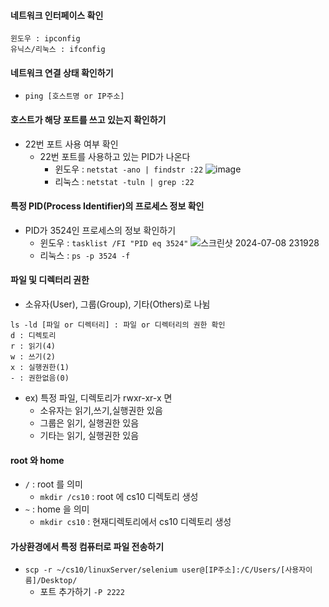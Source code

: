 #### **네트워크 인터페이스 확인**
```angular2html
윈도우 : ipconfig
유닉스/리눅스 : ifconfig
```

#### **네트워크 연결 상태 확인하기**
* `ping [호스트명 or IP주소]`

#### **호스트가 해당 포트를 쓰고 있는지 확인하기**
* 22번 포트 사용 여부 확인
  * 22번 포트를 사용하고 있는 PID가 나온다
    * 윈도우 : `netstat -ano | findstr :22`
      ![image](https://github.com/jonghyeok-97/TIL/assets/136168660/58416382-23df-4c97-b56a-45ea3bb453b8)
    * 리눅스 : `netstat -tuln | grep :22`

#### **특정 PID(Process Identifier)의 프로세스 정보 확인**
* PID가 3524인 프로세스의 정보 확인하기
  * 윈도우 : `tasklist /FI "PID eq 3524"`
    ![스크린샷 2024-07-08 231928](https://github.com/jonghyeok-97/TIL/assets/136168660/6d12a059-b120-4218-8ee3-9098786bd4f0)
  * 리눅스 : `ps -p 3524 -f`

#### **파일 및 디렉터리 권한**
* 소유자(User), 그룹(Group), 기타(Others)로 나뉨
```angular2html
ls -ld [파일 or 디렉터리] : 파일 or 디렉터리의 권한 확인
d : 디렉토리
r : 읽기(4)
w : 쓰기(2)
x : 실행권한(1)
- : 권한없음(0)
```
* ex) 특정 파일, 디렉토리가 rwxr-xr-x 면   
  * 소유자는 읽기,쓰기,실행권한 있음
  * 그룹은 읽기, 실행권한 있음
  * 기타는 읽기, 실행권한 있음

#### **root 와 home**
* `/` : root 를 의미
  * `mkdir /cs10` : root 에 cs10 디렉토리 생성
* `~` : home 을 의미
  * `mkdir cs10` : 현재디렉토리에서 cs10 디렉토리 생성

#### 가상환경에서 특정 컴퓨터로 파일 전송하기
* `scp -r ~/cs10/linuxServer/selenium user@[IP주소]:/C/Users/[사용자이름]/Desktop/`
  * 포트 추가하기 `-P 2222`